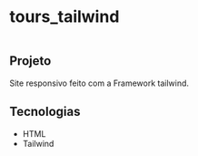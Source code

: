 # tours_tailwind

![]()

## Projeto
Site responsivo feito com a Framework tailwind.

## Tecnologias
* HTML
* Tailwind
